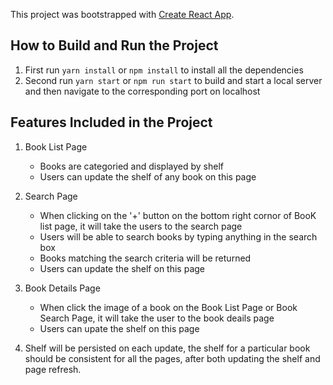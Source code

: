 This project was bootstrapped with [Create React App](https://github.com/facebookincubator/create-react-app).


## How to Build and Run the Project

1. First run ```yarn install``` or ```npm install``` to install all the dependencies
2. Second run ```yarn start``` or ```npm run start``` to build and start a local server and then navigate to the corresponding port on localhost

## Features Included in the Project

1. Book List Page  
    * Books are categoried and displayed by shelf
    * Users can update the shelf of any book on this page

2. Search Page
    * When clicking on the '+' button on the bottom right cornor of BooK list page, it will take the users to the search page
    *  Users will be able to search books by typing anything in the search box
    *  Books matching the search criteria will be returned
    *  Users can update the shelf on this page

3. Book Details Page
    * When click the image of a book on the Book List Page or Book Search Page, it will take the user to the book deails page
    * Users can upate the shelf on this page

4. Shelf will be persisted on each update, the shelf for a particular book should be consistent for all the pages, after both updating the shelf and page refresh.